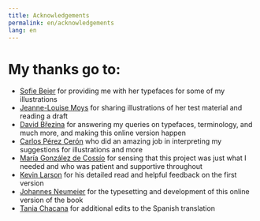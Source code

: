 ```yaml
---
title: Acknowledgements
permalink: en/acknowledgements
lang: en
---
```


# My thanks go to:

- [Sofie Beier](https://royaldanishacademy.com/employee/sofie-beier) for providing me with her typefaces for some of my illustrations
- [Jeanne-Louise Moys](https://ahc.leeds.ac.uk/staff/4287/dr-jeanne-louise-moys) for sharing illustrations of her test material and reading a draft
- [David Březina](https://www.mrbrezina.com/) for answering my queries on typefaces, terminology, and much more, and making this online version happen
- [Carlos Pérez Cerón](https://www.researchgate.net/profile/Carlos-Perez-Ceron) who did an amazing job in interpreting my suggestions for illustrations and more
- [María González de Cossío](https://www.linkedin.com/in/maria-gonzalez-de-cossío-a1272b76) for sensing that this project was just what I needed and who was patient and supportive throughout
- [Kevin Larson](https://www.microsoft.com/en-us/research/people/kevlar/) for his detailed read and helpful feedback on the first version
- [Johannes Neumeier](https://underscoretype.com) for the typesetting and development of this online version of the book
- [Tania Chacana](https://taniachacana.com) for additional edits to the Spanish translation